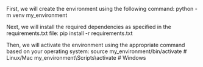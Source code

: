 First, we will create the environment using the following command:
python -m venv my_environment

Next, we will install the required dependencies as specified in the requirements.txt file:
pip install -r requirements.txt

Then, we will activate the environment using the appropriate command based on your operating system:
source my_environment/bin/activate  # Linux/Mac
my_environment\Scripts\activate  # Windows
